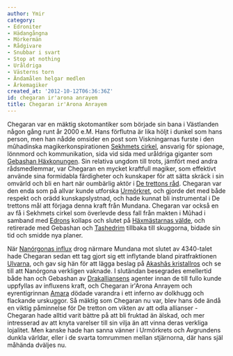 ```yaml
---
author: Ymir
category:
- Edroniter
- Hädangångna
- Mörkermän
- Rådgivare
- Snubbar i svart
- Stop at nothing
- Uråldriga
- Västerns torn
- Ändamålen helgar medlen
- Ärkemagiker
created_at: '2012-10-12T06:36:36Z'
id: chegaran ir'arona anrayem
title: Chegaran ir'Arona Anrayem
---
```

Chegaran var en mäktig skotomantiker som började sin bana i Västlanden någon gång runt år 2000 e.M. Hans förflutna är lika höljt i dunkel som hans person, men han nådde omsider en post som Viskningarnas furste i den mûhadinska magikerkonspirationen [Sekhmets cirkel], ansvarig för spionage, lönnmord och kommunikation, sida vid sida med uråldriga giganter som [Gebashan Häxkonungen]. Sin relativa ungdom till trots, jämfört med andra rådsmedlemmar, var Chegaran en mycket kraftfull magiker, som effektivt använde sina formidabla färdigheter och kunskaper för att sätta skräck i sin omvärld och bli en hart när oumbärlig aktör i [De trettons råd]. Chegaran var den enda som på allvar kunde utforska [Urmörkret], och gjorde det med både respekt och orädd kunskapslystnad, och hade kunnat bli instrumental i De trettons mål att förjaga denna kraft från Mundana. Chegaran var också en av få i Sekhmets cirkel som överlevde dess fall från makten i Mûhad i samband med [Edrons] kollaps och slutet på [Häxmästarnas välde], och retirerade med Gebashan och [Tashedrim] tillbaka till skuggorna, bidade sin tid och smidde nya planer.

När [Nanórgonas influx] drog närmare Mundana mot slutet av 4340-talet hade Chegaran sedan ett tag gjort sig ett inflytande bland piratfraktionen [Ulvarna], och gav sig hän för att lägga beslag på [Akashâs kristallros] och se till att Nanórgona verkligen vaknade. I slutändan besegrades emellertid både han och Gebashan av [Drakalliansens] agenter innan de till fullo kunde uppfyllas av influxens kraft, och Chegaran ir'Arona Anrayem och eyrentigrinnan [Amara] dödade varandra i ett inferno av dolkhugg och flackande urskuggor. Så mäktig som Chegaran nu var, blev hans öde ändå en viktig påminnelse för De tretton om vikten av att odla allianser - Chegaran hade alltid varit bättre på att bli fruktad än älskad, och mer intresserad av att knyta varelser till sin vilja än att vinna deras verkliga lojalitet. Men kanske hade han sanna vänner i Urmörkrets och Avgrundens dunkla världar, eller i de svarta tomrummen mellan stjärnorna, där hans själ måhända dväljes nu.

  [Sekhmets cirkel]: Sekhmets_cirkel
  [Gebashan Häxkonungen]: Gebashan_Häxkonungen
  [De trettons råd]: De_trettons_råd
  [Urmörkret]: Urmörkret
  [Edrons]: Edron
  [Häxmästarnas välde]: Häxmästarnas_välde
  [Tashedrim]: Tashedrim_Halshyiek_mas_Díenem
  [Nanórgonas influx]: Nanórgonas_influx
  [Ulvarna]: Ulvarna
  [Akashâs kristallros]: Akashâs_kristallros
  [Drakalliansens]: Drakalliansen
  [Amara]: Amara